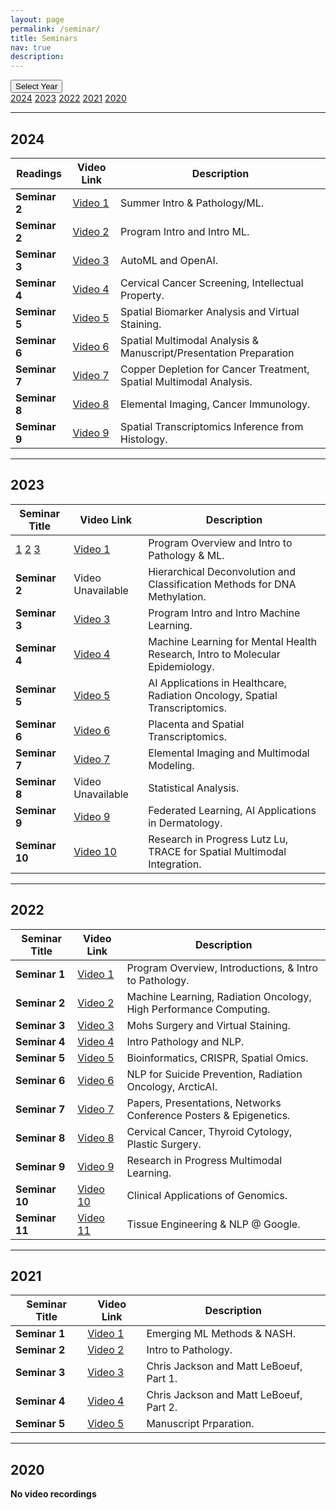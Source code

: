 ```yaml
---
layout: page
permalink: /seminar/
title: Seminars
nav: true
description:
---
```


<div class="dropdown">
  <button class="dropbtn">Select Year</button>
  <div class="dropdown-content">
    <a href="#2024">2024</a>
    <a href="#2023">2023</a>
    <a href="#2022">2022</a>
    <a href="#2021">2021</a>
    <a href="#2020">2020</a>
  </div>
</div>

---

## <a id="2024">2024</a>

| Readings        | Video Link    | Description         |
|-----------------------|---------------|---------------------|
| **Seminar 2**      | [Video 1](https://www.youtube.com/watch?v=4ryqXpxBArA&list=PLdpZtO0hyIny_Lcgt79OZI6tvlnDBH8Q8)  | Summer Intro & Pathology/ML.   |
| **Seminar 2**         | [Video 2](https://www.youtube.com/watch?v=mx1Z5XD0crM&list=PLdpZtO0hyIny_Lcgt79OZI6tvlnDBH8Q8)  | Program Intro and Intro ML.   |
| **Seminar 3**         | [Video 3](https://www.youtube.com/watch?v=-4qiWRIffpI&list=PLdpZtO0hyIny_Lcgt79OZI6tvlnDBH8Q8)  | AutoML and OpenAI.   |
| **Seminar 4**         | [Video 4](https://www.youtube.com/watch?v=YW-wwPHe7zQ&list=PLdpZtO0hyIny_Lcgt79OZI6tvlnDBH8Q8)  | Cervical Cancer Screening, Intellectual Property.   |
| **Seminar 5**         | [Video 5](https://www.youtube.com/watch?v=TzWZP_l-ses&list=PLdpZtO0hyIny_Lcgt79OZI6tvlnDBH8Q8)  | Spatial Biomarker Analysis and Virtual Staining.   |
| **Seminar 6**         | [Video 6](https://www.youtube.com/watch?v=cwo8_JjOfOA)  | Spatial Multimodal Analysis & Manuscript/Presentation Preparation   |
| **Seminar 7**         | [Video 7](https://www.youtube.com/watch?v=kPtr0k6Kv2s&list=PLdpZtO0hyIny_Lcgt79OZI6tvlnDBH8Q8)  | Copper Depletion for Cancer Treatment, Spatial Multimodal Analysis.   |
| **Seminar 8**         | [Video 8](https://www.youtube.com/watch?v=66UTQtko0N4&list=PLdpZtO0hyIny_Lcgt79OZI6tvlnDBH8Q8)  | Elemental Imaging, Cancer Immunology.   |
| **Seminar 9**         | [Video 9](https://www.youtube.com/watch?v=dCGGc7nHuM8&list=PLdpZtO0hyIny_Lcgt79OZI6tvlnDBH8Q8)  |  Spatial Transcriptomics Inference from Histology.   |         

---

## <a id="2023">2023</a>

| Seminar Title        | Video Link    | Description         |
|-----------------------|---------------|---------------------|
| [1](https://www.youtube.com/watch?v=w4fQ3HEUJ_M)  [2](https://www.youtube.com/watch?v=TnOeHHX7GwI) [3](https://acsjournals.onlinelibrary.wiley.com/doi/full/10.1002/cncy.22099)        | [Video 1](https://www.youtube.com/watch?v=GluvbCwxJnc&list=PLdpZtO0hyInwkbBiLHuN9MpUlxGnKYzH_)  | Program Overview and Intro to Pathology & ML.   |
| **Seminar 2**         | Video Unavailable  | Hierarchical Deconvolution and Classification Methods for DNA Methylation.   |
| **Seminar 3**         | [Video 3](https://www.youtube.com/watch?v=xrAHOZ6vwx0&list=PLdpZtO0hyInwkbBiLHuN9MpUlxGnKYzH_)  | Program Intro and Intro Machine Learning.   |
| **Seminar 4**         | [Video 4](https://www.youtube.com/watch?v=CsIaVZTn7-w&list=PLdpZtO0hyInwkbBiLHuN9MpUlxGnKYzH_)  | Machine Learning for Mental Health Research, Intro to Molecular Epidemiology.   |
| **Seminar 5**         | [Video 5](https://www.youtube.com/watch?v=IqxrfsxjbPY&list=PLdpZtO0hyInwkbBiLHuN9MpUlxGnKYzH_)  | AI Applications in Healthcare, Radiation Oncology, Spatial Transcriptomics.   |
| **Seminar 6**         | [Video 6](https://www.youtube.com/watch?v=_HcurrV9v8M&list=PLdpZtO0hyInwkbBiLHuN9MpUlxGnKYzH_)  | Placenta and Spatial Transcriptomics.   |
| **Seminar 7**         | [Video 7](https://www.youtube.com/watch?v=U1Epyd5E36U&list=PLdpZtO0hyInwkbBiLHuN9MpUlxGnKYzH_)  |  Elemental Imaging and Multimodal Modeling.   |
| **Seminar 8**         | Video Unavailable  |  Statistical Analysis.   |
| **Seminar 9**         | [Video 9](https://www.youtube.com/watch?v=2iFBAwqL0bc&list=PLdpZtO0hyInwkbBiLHuN9MpUlxGnKYzH_)  | Federated Learning, AI Applications in Dermatology.   |
| **Seminar 10**         | [Video 10](https://www.youtube.com/watch?v=sKsawiGsV3w&list=PLdpZtO0hyInwkbBiLHuN9MpUlxGnKYzH_)  | Research in Progress Lutz Lu, TRACE for Spatial Multimodal Integration.   |

---


## <a id="2022">2022</a>

| Seminar Title        | Video Link    | Description         |
|-----------------------|---------------|---------------------|
| **Seminar 1**         | [Video 1](https://www.youtube.com/watch?v=TnOeHHX7GwI&list=PLdpZtO0hyInzodqC9a7m7DMgT4qZ7nTTV&index=2)  | Program Overview, Introductions, & Intro to Pathology.   |
| **Seminar 2**         | [Video 2](https://www.youtube.com/watch?v=-5PeCVWtcH8&list=PLdpZtO0hyInzodqC9a7m7DMgT4qZ7nTTV)  | Machine Learning, Radiation Oncology, High Performance Computing.   |
| **Seminar 3**         | [Video 3](https://www.youtube.com/watch?v=fJjqxlu8ZDg&list=PLdpZtO0hyInzodqC9a7m7DMgT4qZ7nTTV)  | Mohs Surgery and Virtual Staining.   |
| **Seminar 4**         | [Video 4](https://www.youtube.com/watch?v=ifqBVFZY6lE)  | Intro Pathology and NLP.   |
| **Seminar 5**         | [Video 5](https://www.youtube.com/watch?v=ie_KZzX1Org)  | Bioinformatics, CRISPR, Spatial Omics.   |
| **Seminar 6**         | [Video 6](https://www.youtube.com/watch?v=Tw_eytFOqPs)  | NLP for Suicide Prevention, Radiation Oncology, ArcticAI.   |
| **Seminar 7**         | [Video 7](https://www.youtube.com/watch?v=OFg39aJlaTc)  | Papers, Presentations, Networks  Conference Posters & Epigenetics.   |
| **Seminar 8**         | [Video 8](https://www.youtube.com/watch?v=gCT5LwfxfzQ)  | Cervical Cancer, Thyroid Cytology, Plastic Surgery.   |
| **Seminar 9**         | [Video 9](https://www.youtube.com/watch?v=kYs71PJb-QQ)  | Research in Progress Multimodal Learning.   |
| **Seminar 10**        | [Video 10](https://www.youtube.com/watch?v=eqM2R-jfH8o) | Clinical Applications of Genomics.   |
| **Seminar 11**        | [Video 11](https://www.youtube.com/watch?v=ylA13f74eRk)  | Tissue Engineering & NLP @ Google.   |

---

## <a id="2021">2021</a>

| Seminar Title        | Video Link    | Description         |
|-----------------------|---------------|---------------------|
| **Seminar 1**         | [Video 1](https://www.youtube.com/watch?v=sgecANc6W_0&list=PLdpZtO0hyInzPFWQWHigVSUJu3jAv6Cjh)  | Emerging ML Methods & NASH.   |
| **Seminar 2**         | [Video 2](https://www.youtube.com/watch?v=w4fQ3HEUJ_M&list=PLdpZtO0hyInzPFWQWHigVSUJu3jAv6Cjh)  | Intro to Pathology.   |
| **Seminar 3**         | [Video 3](https://www.youtube.com/watch?v=0LStzEr9QIo&list=PLdpZtO0hyInzPFWQWHigVSUJu3jAv6Cjh)  | Chris Jackson and Matt LeBoeuf, Part 1.   |
| **Seminar 4**         | [Video 4](https://www.youtube.com/watch?v=_ITtZpGESLU&list=PLdpZtO0hyInzPFWQWHigVSUJu3jAv6Cjh)  | Chris Jackson and Matt LeBoeuf, Part 2.   |
| **Seminar 5**         | [Video 5](https://www.youtube.com/watch?v=n_WoaP8__Xc&list=PLdpZtO0hyInzPFWQWHigVSUJu3jAv6Cjh)  | Manuscript Prparation.   |

---

## <a id="2020">2020</a>

**No video recordings**





<!--template

| Seminar Title        | Video Link    | Description         |
|-----------------------|---------------|---------------------|
| **Seminar 1**         | [Video 1]()  | Placeholder text.   |
| **Seminar 2**         | [Video 2]()  | Placeholder text.   |
| **Seminar 3**         | [Video 3]()  | Placeholder text.   |
| **Seminar 4**         | [Video 4]()  | Placeholder text.   |
| **Seminar 5**         | [Video 5]()  | Placeholder text.   |
| **Seminar 6**         | [Video 6]()  | Placeholder text.   |
| **Seminar 7**         | [Video 7]()  | Placeholder text.   |
| **Seminar 8**         | [Video 8]()  | Placeholder text.   |
| **Seminar 9**         | [Video 9]()  | Placeholder text.   |
| **Seminar 10**        | [Video 10]() | Placeholder text.   |
| **Seminar 11**        | [Video 11()  | Placeholder text.   | -->